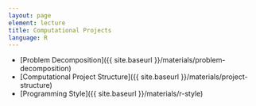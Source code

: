 ```yaml
---
layout: page
element: lecture
title: Computational Projects
language: R
---
```


* [Problem Decomposition]({{ site.baseurl }}/materials/problem-decomposition)
* [Computational Project Structure]({{ site.baseurl }}/materials/project-structure)
* [Programming Style]({{ site.baseurl }}/materials/r-style)